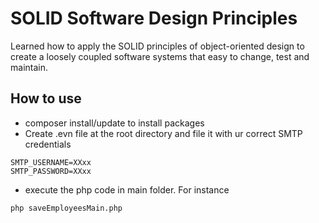# SOLID Software Design Principles
Learned how to apply the SOLID principles of object-oriented design to create a loosely coupled software systems that easy to change, test and maintain.

## How to use
- composer install/update to install packages
- Create .evn file at the root directory and file it with ur correct SMTP credentials
```env
SMTP_USERNAME=XXxx
SMTP_PASSWORD=XXxx
```

- execute the php code in main folder. For instance
```cmd
php saveEmployeesMain.php
```